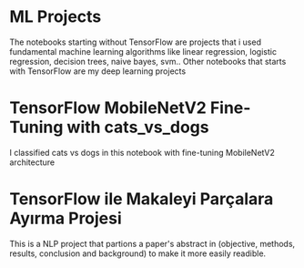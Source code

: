 # ML Projects
The notebooks starting without TensorFlow are projects that i used fundamental machine learning algorithms like linear regression, logistic regression, decision trees, naive bayes, svm..
Other notebooks that starts with TensorFlow are my deep learning projects

# TensorFlow MobileNetV2 Fine-Tuning with cats_vs_dogs
I classified cats vs dogs in this notebook with fine-tuning MobileNetV2 architecture
# TensorFlow ile Makaleyi Parçalara Ayırma Projesi 
This is a NLP project that partions a paper's abstract in (objective, methods, results, conclusion and background) to make it more easily readible.
